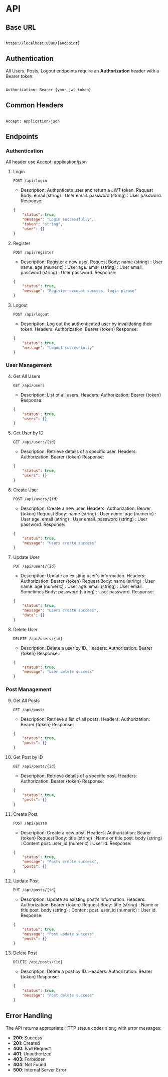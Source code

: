 # API

## Base URL

```

https://localhost:8000/{endpoint}

```

## Authentication

All Users, Posts, Logout endpoints require an **Authorization** header with a Bearer token:

```

Authorization: Bearer {your_jwt_token}

```

## Common Headers

```

Accept: application/json

```

## Endpoints

### Authentication

All header use Accept: application/json

1.  Login

    ```http
    POST /api/login
    ```

    -   Description: Authenticate user and return a JWT token.
        Request Body:
        email (string) : User email.
        password (string) : User password.
        Response:

    ```json
    {
        "status": true,
        "message": "Login successfully",
        "token": "string",
        "user": {}
    }
    ```

2.  Register

    ```http
    POST /api/register
    ```

    -   Description: Register a new user.
        Request Body:
        name (string) : User name.
        age (muneric) : User age.
        email (string) : User email.
        password (string) : User password.
        Response:

    ```json
    {
        "status": true,
        "message": "Register account success, login please"
    }
    ```

3.  Logout
    ```http
    POST /api/logout
    ```
    -   Description: Log out the authenticated user by invalidating their token.
        Headers:
        Authorization: Bearer {token}
        Response:
    ```json
    {
        "status": true,
        "message": "Logout successfully"
    }
    ```

### User Management

4. Get All Users

    ```http
    GET /api/users
    ```

    - Description: List of all users.
      Headers:
      Authorization: Bearer {token}
      Response:

    ```json
    {
        "status": true,
        "users": {}
    }
    ```

5. Get User by ID

    ```http
    GET /api/users/{id}
    ```

    - Description: Retrieve details of a specific user.
      Headers:
      Authorization: Bearer {token}
      Response:

    ```json
    {
        "status": true,
        "users": {}
    }
    ```

6. Create User

    ```http
    POST /api/users/{id}
    ```

    - Description: Create a new user.
      Headers:
      Authorization: Bearer {token}
      Request Body:
      name (string) : User name.
      age (numeric) : User age.
      email (string) : User email.
      password (string) : User password.
      Response:

    ```json
    {
        "status": true,
        "message": "Users create success"
    }
    ```

7. Update User

    ```http
    PUT /api/users/{id}
    ```

    - Description: Update an existing user's information.
      Headers:
      Authorization: Bearer {token}
      Request Body:
      name (string) : User name.
      age (numeric) : User age.
      email (string) : User email.
      Sometimes Body:
      password (string) : User password.
      Response:

    ```json
    {
        "status": true,
        "message": "Users create success",
        "data": {}
    }
    ```

8. Delete User

    ```http
    DELETE /api/users/{id}
    ```

    - Description: Delete a user by ID.
      Headers:
      Authorization: Bearer {token}
      Response:

    ```json
    {
        "status": true,
        "message": "User delete success"
    }
    ```

### Post Management

9. Get All Posts

    ```http
    GET /api/posts
    ```

    - Description: Retrieve a list of all posts.
      Headers:
      Authorization: Bearer {token}
      Response:

    ```json
    {
        "status": true,
        "posts": {}
    }
    ```

10. Get Post by ID
    ```http
    GET /api/posts/{id}
    ```
    - Description: Retrieve details of a specific post.
      Headers:
      Authorization: Bearer {token}
      Response:
    ```json
    {
        "status": true,
        "posts": {}
    }
    ```
11. Create Post

    ```http
    POST /api/posts
    ```

    - Description: Create a new post.
      Headers:
      Authorization: Bearer {token}
      Request Body:
      title (string) : Name or title post.
      body (string) : Content post.
      user_id (numeric) : User id.
      Response:

    ```json
    {
        "status": true,
        "message": "Posts create success",
        "posts": {}
    }
    ```

12. Update Post

    ```http
    PUT /api/posts/{id}
    ```

    - Description: Update an existing post's information.
      Headers:
      Authorization: Bearer {token}
      Request Body:
      title (string) : Name or title post.
      body (string) : Content post.
      user_id (numeric) : User id.
      Response:

    ```json
    {
        "status": true,
        "message": "Post update success",
        "posts": {}
    }
    ```

13. Delete Post

    ```http
    DELETE /api/posts/{id}
    ```

    - Description: Delete a post by ID.
      Headers:
      Authorization: Bearer {token}
      Response:

    ```json
    {
        "status": true,
        "message": "Post delete success"
    }
    ```

## Error Handling

The API returns appropriate HTTP status codes along with error messages:

-   **200**: Success
-   **201**: Created
-   **400**: Bad Request
-   **401**: Unauthorized
-   **403**: Forbidden
-   **404**: Not Found
-   **500**: Internal Server Error

